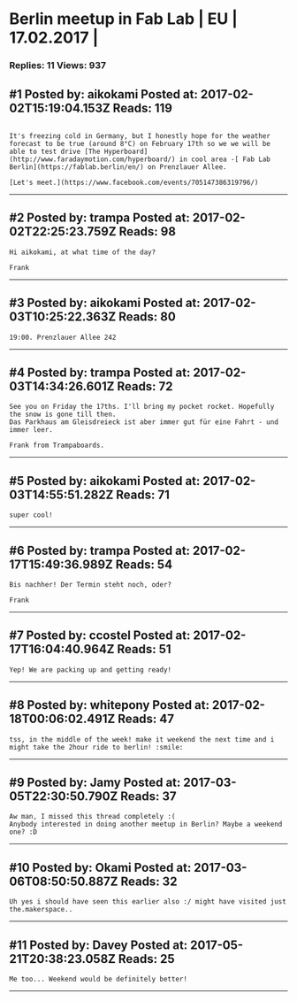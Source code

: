 # Berlin meetup in Fab Lab &#124; EU &#124; 17.02.2017 &#124;

### Replies: 11 Views: 937

## \#1 Posted by: aikokami Posted at: 2017-02-02T15:19:04.153Z Reads: 119

```

It's freezing cold in Germany, but I honestly hope for the weather forecast to be true (around 8°C) on February 17th so we we will be able to test drive [The Hyperboard](http://www.faradaymotion.com/hyperboard/) in cool area -[ Fab Lab Berlin](https://fablab.berlin/en/) on Prenzlauer Allee. 

[Let's meet.](https://www.facebook.com/events/705147386319796/)
```

---
## \#2 Posted by: trampa Posted at: 2017-02-02T22:25:23.759Z Reads: 98

```
Hi aikokami, at what time of the day?

Frank
```

---
## \#3 Posted by: aikokami Posted at: 2017-02-03T10:25:22.363Z Reads: 80

```
19:00. Prenzlauer Allee 242
```

---
## \#4 Posted by: trampa Posted at: 2017-02-03T14:34:26.601Z Reads: 72

```
See you on Friday the 17ths. I'll bring my pocket rocket. Hopefully the snow is gone till then.
Das Parkhaus am Gleisdreieck ist aber immer gut für eine Fahrt - und immer leer.

Frank from Trampaboards.
```

---
## \#5 Posted by: aikokami Posted at: 2017-02-03T14:55:51.282Z Reads: 71

```
super cool!
```

---
## \#6 Posted by: trampa Posted at: 2017-02-17T15:49:36.989Z Reads: 54

```
Bis nachher! Der Termin steht noch, oder?

Frank
```

---
## \#7 Posted by: ccostel Posted at: 2017-02-17T16:04:40.964Z Reads: 51

```
Yep! We are packing up and getting ready!
```

---
## \#8 Posted by: whitepony Posted at: 2017-02-18T00:06:02.491Z Reads: 47

```
tss, in the middle of the week! make it weekend the next time and i might take the 2hour ride to berlin! :smile:
```

---
## \#9 Posted by: Jamy Posted at: 2017-03-05T22:30:50.790Z Reads: 37

```
Aw man, I missed this thread completely :( 
Anybody interested in doing another meetup in Berlin? Maybe a weekend one? :D
```

---
## \#10 Posted by: Okami Posted at: 2017-03-06T08:50:50.887Z Reads: 32

```
Uh yes i should have seen this earlier also :/ might have visited just the.makerspace..
```

---
## \#11 Posted by: Davey Posted at: 2017-05-21T20:38:23.058Z Reads: 25

```
Me too... Weekend would be definitely better!
```

---

